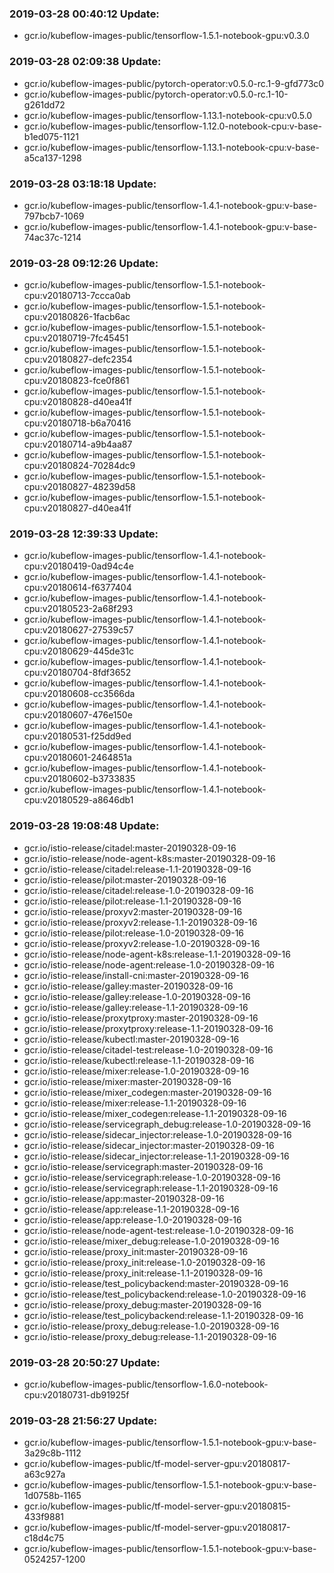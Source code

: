 ### 2019-03-28 00:40:12 Update:

- gcr.io/kubeflow-images-public/tensorflow-1.5.1-notebook-gpu:v0.3.0
### 2019-03-28 02:09:38 Update:

- gcr.io/kubeflow-images-public/pytorch-operator:v0.5.0-rc.1-9-gfd773c0
- gcr.io/kubeflow-images-public/pytorch-operator:v0.5.0-rc.1-10-g261dd72
- gcr.io/kubeflow-images-public/tensorflow-1.13.1-notebook-cpu:v0.5.0
- gcr.io/kubeflow-images-public/tensorflow-1.12.0-notebook-cpu:v-base-b1ed075-1121
- gcr.io/kubeflow-images-public/tensorflow-1.13.1-notebook-cpu:v-base-a5ca137-1298
### 2019-03-28 03:18:18 Update:

- gcr.io/kubeflow-images-public/tensorflow-1.4.1-notebook-gpu:v-base-797bcb7-1069
- gcr.io/kubeflow-images-public/tensorflow-1.4.1-notebook-gpu:v-base-74ac37c-1214
### 2019-03-28 09:12:26 Update:

- gcr.io/kubeflow-images-public/tensorflow-1.5.1-notebook-cpu:v20180713-7ccca0ab
- gcr.io/kubeflow-images-public/tensorflow-1.5.1-notebook-cpu:v20180826-1facb6ac
- gcr.io/kubeflow-images-public/tensorflow-1.5.1-notebook-cpu:v20180719-7fc45451
- gcr.io/kubeflow-images-public/tensorflow-1.5.1-notebook-cpu:v20180827-defc2354
- gcr.io/kubeflow-images-public/tensorflow-1.5.1-notebook-cpu:v20180823-fce0f861
- gcr.io/kubeflow-images-public/tensorflow-1.5.1-notebook-cpu:v20180828-d40ea41f
- gcr.io/kubeflow-images-public/tensorflow-1.5.1-notebook-cpu:v20180718-b6a70416
- gcr.io/kubeflow-images-public/tensorflow-1.5.1-notebook-cpu:v20180714-a9b4aa87
- gcr.io/kubeflow-images-public/tensorflow-1.5.1-notebook-cpu:v20180824-70284dc9
- gcr.io/kubeflow-images-public/tensorflow-1.5.1-notebook-cpu:v20180827-48239d58
- gcr.io/kubeflow-images-public/tensorflow-1.5.1-notebook-cpu:v20180827-d40ea41f
### 2019-03-28 12:39:33 Update:

- gcr.io/kubeflow-images-public/tensorflow-1.4.1-notebook-cpu:v20180419-0ad94c4e
- gcr.io/kubeflow-images-public/tensorflow-1.4.1-notebook-cpu:v20180614-f6377404
- gcr.io/kubeflow-images-public/tensorflow-1.4.1-notebook-cpu:v20180523-2a68f293
- gcr.io/kubeflow-images-public/tensorflow-1.4.1-notebook-cpu:v20180627-27539c57
- gcr.io/kubeflow-images-public/tensorflow-1.4.1-notebook-cpu:v20180629-445de31c
- gcr.io/kubeflow-images-public/tensorflow-1.4.1-notebook-cpu:v20180704-8fdf3652
- gcr.io/kubeflow-images-public/tensorflow-1.4.1-notebook-cpu:v20180608-cc3566da
- gcr.io/kubeflow-images-public/tensorflow-1.4.1-notebook-cpu:v20180607-476e150e
- gcr.io/kubeflow-images-public/tensorflow-1.4.1-notebook-cpu:v20180531-f25dd9ed
- gcr.io/kubeflow-images-public/tensorflow-1.4.1-notebook-cpu:v20180601-2464851a
- gcr.io/kubeflow-images-public/tensorflow-1.4.1-notebook-cpu:v20180602-b3733835
- gcr.io/kubeflow-images-public/tensorflow-1.4.1-notebook-cpu:v20180529-a8646db1
### 2019-03-28 19:08:48 Update:

- gcr.io/istio-release/citadel:master-20190328-09-16
- gcr.io/istio-release/node-agent-k8s:master-20190328-09-16
- gcr.io/istio-release/citadel:release-1.1-20190328-09-16
- gcr.io/istio-release/pilot:master-20190328-09-16
- gcr.io/istio-release/citadel:release-1.0-20190328-09-16
- gcr.io/istio-release/pilot:release-1.1-20190328-09-16
- gcr.io/istio-release/proxyv2:master-20190328-09-16
- gcr.io/istio-release/proxyv2:release-1.1-20190328-09-16
- gcr.io/istio-release/pilot:release-1.0-20190328-09-16
- gcr.io/istio-release/proxyv2:release-1.0-20190328-09-16
- gcr.io/istio-release/node-agent-k8s:release-1.1-20190328-09-16
- gcr.io/istio-release/node-agent:release-1.0-20190328-09-16
- gcr.io/istio-release/install-cni:master-20190328-09-16
- gcr.io/istio-release/galley:master-20190328-09-16
- gcr.io/istio-release/galley:release-1.0-20190328-09-16
- gcr.io/istio-release/galley:release-1.1-20190328-09-16
- gcr.io/istio-release/proxytproxy:master-20190328-09-16
- gcr.io/istio-release/proxytproxy:release-1.1-20190328-09-16
- gcr.io/istio-release/kubectl:master-20190328-09-16
- gcr.io/istio-release/citadel-test:release-1.0-20190328-09-16
- gcr.io/istio-release/kubectl:release-1.1-20190328-09-16
- gcr.io/istio-release/mixer:release-1.0-20190328-09-16
- gcr.io/istio-release/mixer:master-20190328-09-16
- gcr.io/istio-release/mixer_codegen:master-20190328-09-16
- gcr.io/istio-release/mixer:release-1.1-20190328-09-16
- gcr.io/istio-release/mixer_codegen:release-1.1-20190328-09-16
- gcr.io/istio-release/servicegraph_debug:release-1.0-20190328-09-16
- gcr.io/istio-release/sidecar_injector:release-1.0-20190328-09-16
- gcr.io/istio-release/sidecar_injector:master-20190328-09-16
- gcr.io/istio-release/sidecar_injector:release-1.1-20190328-09-16
- gcr.io/istio-release/servicegraph:master-20190328-09-16
- gcr.io/istio-release/servicegraph:release-1.0-20190328-09-16
- gcr.io/istio-release/servicegraph:release-1.1-20190328-09-16
- gcr.io/istio-release/app:master-20190328-09-16
- gcr.io/istio-release/app:release-1.1-20190328-09-16
- gcr.io/istio-release/app:release-1.0-20190328-09-16
- gcr.io/istio-release/node-agent-test:release-1.0-20190328-09-16
- gcr.io/istio-release/mixer_debug:release-1.0-20190328-09-16
- gcr.io/istio-release/proxy_init:master-20190328-09-16
- gcr.io/istio-release/proxy_init:release-1.0-20190328-09-16
- gcr.io/istio-release/proxy_init:release-1.1-20190328-09-16
- gcr.io/istio-release/test_policybackend:master-20190328-09-16
- gcr.io/istio-release/test_policybackend:release-1.0-20190328-09-16
- gcr.io/istio-release/proxy_debug:master-20190328-09-16
- gcr.io/istio-release/test_policybackend:release-1.1-20190328-09-16
- gcr.io/istio-release/proxy_debug:release-1.0-20190328-09-16
- gcr.io/istio-release/proxy_debug:release-1.1-20190328-09-16
### 2019-03-28 20:50:27 Update:

- gcr.io/kubeflow-images-public/tensorflow-1.6.0-notebook-cpu:v20180731-db91925f
### 2019-03-28 21:56:27 Update:

- gcr.io/kubeflow-images-public/tensorflow-1.5.1-notebook-gpu:v-base-3a29c8b-1112
- gcr.io/kubeflow-images-public/tf-model-server-gpu:v20180817-a63c927a
- gcr.io/kubeflow-images-public/tensorflow-1.5.1-notebook-gpu:v-base-1d0758b-1165
- gcr.io/kubeflow-images-public/tf-model-server-gpu:v20180815-433f9881
- gcr.io/kubeflow-images-public/tf-model-server-gpu:v20180817-c18d4c75
- gcr.io/kubeflow-images-public/tensorflow-1.5.1-notebook-gpu:v-base-0524257-1200
